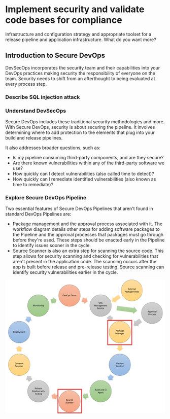 # Implement security and validate code bases for compliance

Infrastructure and configuration strategy and appropriate toolset for a release pipeline and application infrastructure. What do you want more?

## Introduction to Secure DevOps

DevSecOps incorporates the security team and their capabilities into your DevOps practices making security the responsibility of everyone on the team. Security needs to shift from an afterthought to being evaluated at every process step.

### Describe SQL injection attack

### Understand DevSecOps

Secure DevOps includes these traditional security methodologies and more. With Secure DevOps, security is about securing the pipeline. It involves determining where to add protection to the elements that plug into your build and release pipelines.

It also addresses broader questions, such as:

* Is my pipeline consuming third-party components, and are they secure?
* Are there known vulnerabilities within any of the third-party software we use?
* How quickly can I detect vulnerabilities (also called time to detect)?
* How quickly can I remediate identified vulnerabilities (also known as time to remediate)?

### Explore Secure DevOps Pipeline

Two essential features of Secure DevOps Pipelines that aren't found in standard DevOps Pipelines are:

* Package management and the approval process associated with it. The workflow diagram details other steps for adding software packages to the Pipeline and the approval processes that packages must go through before they're used. These steps should be enacted early in the Pipeline to identify issues sooner in the cycle.
* Source Scanner is also an extra step for scanning the source code. This step allows for security scanning and checking for vulnerabilities that aren't present in the application code. The scanning occurs after the app is built before release and pre-release testing. Source scanning can identify security vulnerabilities earlier in the cycle.


![Cool picture](Pictures/secure-devops-workflow-895bcdec.png)